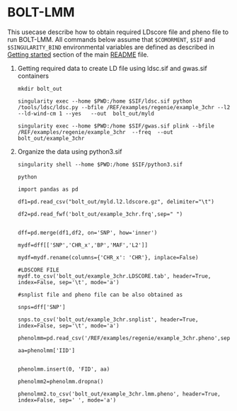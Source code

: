 # BOLT-LMM

This usecase describe how to obtain required LDscore file and pheno file to run BOLT-LMM. All commands below assume that ``$COMORMENT``, ``$SIF`` and ``$SINGULARITY_BIND`` environmental variables are defined as described in [Getting started](./../../README.md#getting-started) section of the main [README](./../../README.md) file.

1. Getting required data to create  LD file using ldsc.sif and gwas.sif containers

    ```
    mkdir bolt_out

    singularity exec --home $PWD:/home $SIF/ldsc.sif python /tools/ldsc/ldsc.py --bfile /REF/examples/regenie/example_3chr --l2 --ld-wind-cm 1 --yes   --out  bolt_out/myld

    singularity exec --home $PWD:/home $SIF/gwas.sif plink --bfile /REF/examples/regenie/example_3chr  --freq  --out   bolt_out/example_3chr
    ```

2. Organize the data using python3.sif  

    ```
    singularity shell --home $PWD:/home $SIF/python3.sif 

    python

    import pandas as pd

    df1=pd.read_csv("bolt_out/myld.l2.ldscore.gz", delimiter="\t")

    df2=pd.read_fwf('bolt_out/example_3chr.frq',sep=" ")


    dff=pd.merge(df1,df2, on='SNP', how='inner')

    mydf=dff[['SNP','CHR_x','BP','MAF','L2']]

    mydf=mydf.rename(columns={'CHR_x': 'CHR'}, inplace=False)

    #LDSCORE FILE
    mydf.to_csv('bolt_out/example_3chr.LDSCORE.tab', header=True, index=False, sep='\t', mode='a')

    #snplist file and pheno file can be also obtained as 

    snps=dff['SNP']

    snps.to_csv('bolt_out/example_3chr.snplist', header=True, index=False, sep='\t', mode='a')

    phenolmm=pd.read_csv('/REF/examples/regenie/example_3chr.pheno',sep=',')

    aa=phenolmm['IID']


    phenolmm.insert(0, 'FID', aa)

    phenolmm2=phenolmm.dropna()

    phenolmm2.to_csv('bolt_out/example_3chr.lmm.pheno', header=True, index=False, sep=' ', mode='a')
    ```
